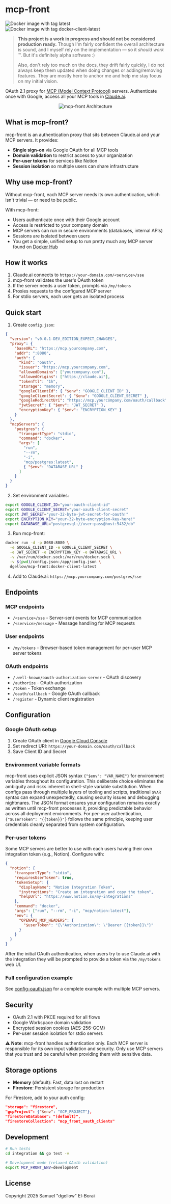 # mcp-front

![Docker image with tag latest](https://img.shields.io/docker/image-size/dgellow/mcp-front/latest?style=flat&logo=docker&label=latest)
![Docker image with tag docker-client-latest](https://img.shields.io/docker/image-size/dgellow/mcp-front/docker-client-latest?style=flat&logo=docker&label=docker-client-latest)

> **This project is a work in progress and should not be considered production ready.**
> Though I'm fairly confident the overall architecture is sound, and I myself rely on the implementation — so it _should work :tm:_.
> But it's definitely alpha software :)
>
> Also, don't rely too much on the docs, they drift fairly quickly, I do not always keep them updated when doing changes or adding/removing features. They are mostly here to anchor me and help me stay focus on my initial vision.

OAuth 2.1 proxy for [MCP (Model Context Protocol)](https://modelcontextprotocol.io/introduction) servers. Authenticate once with Google, access all your MCP tools in [Claude.ai](https://claude.ai).


<div align="center">

![mcp-front Architecture](docs/architecture.svg)

</div>

## What is mcp-front?

mcp-front is an authentication proxy that sits between Claude.ai and your MCP servers. It provides:

- **Single sign-on** via Google OAuth for all MCP tools
- **Domain validation** to restrict access to your organization
- **Per-user tokens** for services like Notion
- **Session isolation** so multiple users can share infrastructure

## Why use mcp-front?

Without mcp-front, each MCP server needs its own authentication, which isn't trivial — or need to be public.

With mcp-front:

- Users authenticate once with their Google account
- Access is restricted to your company domain
- MCP servers can run in secure environments (databases, internal APIs)
- Sessions are isolated between users
- You get a simple, unified setup to run pretty much any MCP server found on [Docker Hub](https://hub.docker.com/mcp)

## How it works

1. Claude.ai connects to `https://your-domain.com/<service>/sse`
2. mcp-front validates the user's OAuth token
3. If the server needs a user token, prompts via `/my/tokens`
4. Proxies requests to the configured MCP server
5. For stdio servers, each user gets an isolated process

## Quick start

1. Create `config.json`:

```json
{
  "version": "v0.0.1-DEV_EDITION_EXPECT_CHANGES",
  "proxy": {
    "baseURL": "https://mcp.yourcompany.com",
    "addr": ":8080",
    "auth": {
      "kind": "oauth",
      "issuer": "https://mcp.yourcompany.com",
      "allowedDomains": ["yourcompany.com"],
      "allowedOrigins": ["https://claude.ai"],
      "tokenTtl": "1h",
      "storage": "memory",
      "googleClientId": { "$env": "GOOGLE_CLIENT_ID" },
      "googleClientSecret": { "$env": "GOOGLE_CLIENT_SECRET" },
      "googleRedirectUri": "https://mcp.yourcompany.com/oauth/callback",
      "jwtSecret": { "$env": "JWT_SECRET" },
      "encryptionKey": { "$env": "ENCRYPTION_KEY" }
    }
  },
  "mcpServers": {
    "postgres": {
      "transportType": "stdio",
      "command": "docker",
      "args": [
        "run",
        "--rm",
        "-i",
        "mcp/postgres:latest",
        { "$env": "DATABASE_URL" }
      ]
    }
  }
}
```

2. Set environment variables:

```bash
export GOOGLE_CLIENT_ID="your-oauth-client-id"
export GOOGLE_CLIENT_SECRET="your-oauth-client-secret"
export JWT_SECRET="your-32-byte-jwt-secret-for-oauth!"
export ENCRYPTION_KEY="your-32-byte-encryption-key-here!"
export DATABASE_URL="postgresql://user:pass@host:5432/db"
```

3. Run mcp-front:

```bash
docker run -d -p 8080:8080 \
  -e GOOGLE_CLIENT_ID -e GOOGLE_CLIENT_SECRET \
  -e JWT_SECRET -e ENCRYPTION_KEY -e DATABASE_URL \
  -v /var/run/docker.sock:/var/run/docker.sock \
  -v $(pwd)/config.json:/app/config.json \
  dgellow/mcp-front:docker-client-latest
```

4. Add to Claude.ai: `https://mcp.yourcompany.com/postgres/sse`

## Endpoints

### MCP endpoints

- `/<service>/sse` - Server-sent events for MCP communication
- `/<service>/message` - Message handling for MCP requests

### User endpoints

- `/my/tokens` - Browser-based token management for per-user MCP server tokens

### OAuth endpoints

- `/.well-known/oauth-authorization-server` - OAuth discovery
- `/authorize` - OAuth authorization
- `/token` - Token exchange
- `/oauth/callback` - Google OAuth callback
- `/register` - Dynamic client registration

## Configuration

### Google OAuth setup

1. Create OAuth client in [Google Cloud Console](https://console.cloud.google.com/)
2. Set redirect URI: `https://your-domain.com/oauth/callback`
3. Save Client ID and Secret

### Environment variable formats

mcp-front uses explicit JSON syntax `{"$env": "VAR_NAME"}` for environment variables throughout its configuration. This deliberate choice eliminates the ambiguity and risks inherent in shell-style variable substitution. When configs pass through multiple layers of tooling and scripts, traditional `$VAR` syntax can expand unexpectedly, causing security issues and debugging nightmares. The JSON format ensures your configuration remains exactly as written until mcp-front processes it, providing predictable behavior across all deployment environments. For per-user authentication, `{"$userToken": "{{token}}"}` follows the same principle, keeping user credentials cleanly separated from system configuration.

### Per-user tokens

Some MCP servers are better to use with each users having their own integration token (e.g., Notion). Configure with:

```json
{
  "notion": {
    "transportType": "stdio",
    "requiresUserToken": true,
    "tokenSetup": {
      "displayName": "Notion Integration Token",
      "instructions": "Create an integration and copy the token",
      "helpUrl": "https://www.notion.so/my-integrations"
    },
    "command": "docker",
    "args": ["run", "--rm", "-i", "mcp/notion:latest"],
    "env": {
      "OPENAPI_MCP_HEADERS": {
        "$userToken": "{\"Authorization\": \"Bearer {{token}}\"}"
      }
    }
  }
}
```

After the initial OAuth authentication, when users try to use Claude.ai with the integration they will be prompted to
provide a token via the `/my/tokens` web UI.

### Full configuration example

See [config-oauth.json](config-oauth.json) for a complete example with multiple MCP servers.

## Security

- OAuth 2.1 with PKCE required for all flows
- Google Workspace domain validation
- Encrypted session cookies (AES-256-GCM)
- Per-user session isolation for stdio servers

⚠️ **Note**: mcp-front handles authentication only. Each MCP server is responsible for its own input validation and
security. Only use MCP servers that you trust and be careful when providing them with sensitive data.

## Storage options

- **Memory** (default): Fast, data lost on restart
- **Firestore**: Persistent storage for production

For Firestore, add to your auth config:

```json
"storage": "firestore",
"gcpProject": {"$env": "GCP_PROJECT"},
"firestoreDatabase": "(default)",
"firestoreCollection": "mcp_front_oauth_clients"
```

## Development

```bash
# Run tests
cd integration && go test -v

# Development mode (relaxed OAuth validation)
export MCP_FRONT_ENV=development
```

## License

Copyright 2025 Samuel "dgellow" El-Borai
